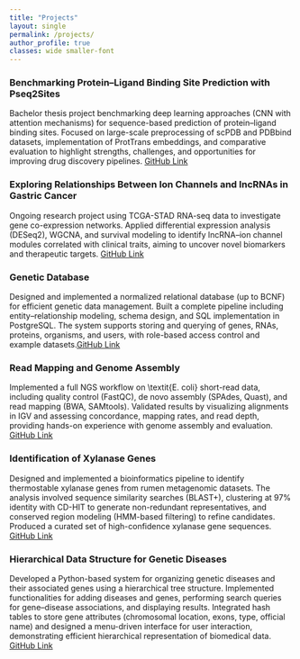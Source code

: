 ```yaml
---
title: "Projects"
layout: single
permalink: /projects/
author_profile: true
classes: wide smaller-font
---
```


### Benchmarking Protein–Ligand Binding Site Prediction with Pseq2Sites
Bachelor thesis project benchmarking deep learning approaches (CNN with attention mechanisms) for sequence-based prediction
 of protein–ligand binding sites. Focused on large-scale preprocessing of scPDB and PDBbind datasets, implementation of 
ProtTrans embeddings, and comparative evaluation to highlight strengths, challenges, and opportunities for improving drug 
discovery pipelines. [GitHub Link](https://github.com/AsalRb/Benchmarking_Protein-Ligand_Binding_Site_Prediction_with_Pseq2Sites)


### Exploring Relationships Between Ion Channels and lncRNAs in Gastric Cancer
Ongoing research project using TCGA-STAD RNA-seq data to investigate gene co-expression networks. Applied differential 
expression analysis (DESeq2), WGCNA, and survival modeling to identify lncRNA–ion channel modules correlated with clinical
 traits, aiming to uncover novel biomarkers and therapeutic targets. [GitHub Link](https://github.com/AsalRb/Exploring_Relationships_Between_Ion_Channels_and_lncRNAs_in_Gastric_Cancer)


### Genetic Database
Designed and implemented a normalized relational database (up to BCNF) for efficient genetic data management. Built a 
complete pipeline including entity–relationship modeling, schema design, and SQL implementation in PostgreSQL. The system
 supports storing and querying of genes, RNAs, proteins, organisms, and users, with role-based access control and example 
datasets.[GitHub Link](https://github.com/AsalRb/Genetic_Database)


### Read Mapping and Genome Assembly
Implemented a full NGS workflow on \textit{E. coli} short-read data, including quality control (FastQC), de novo assembly
 (SPAdes, Quast), and read mapping (BWA, SAMtools). Validated results by visualizing alignments in IGV and assessing 
concordance, mapping rates, and read depth, providing hands-on experience with genome assembly and evaluation. [GitHub Link](https://github.com/AsalRb/Read_Mapping_and_Genome_Assembly)


### Identification of Xylanase Genes
Designed and implemented a bioinformatics pipeline to identify thermostable xylanase genes from rumen metagenomic datasets.
 The analysis involved sequence similarity searches (BLAST+), clustering at 97\% identity with CD-HIT to generate 
non-redundant representatives, and conserved region modeling (HMM-based filtering) to refine candidates. Produced a 
curated set of high-confidence xylanase gene sequences. [GitHub Link](https://github.com/AsalRb/Identification_of_Xylanase_Genes_from_Rumen_Metagenome)


### Hierarchical Data Structure for Genetic Diseases
Developed a Python-based system for organizing genetic diseases and their associated genes using a hierarchical tree 
structure. Implemented functionalities for adding diseases and genes, performing search queries for gene–disease 
associations, and displaying results. Integrated hash tables to store gene attributes (chromosomal location, exons, type, 
official name) and designed a menu-driven interface for user interaction, demonstrating efficient hierarchical 
representation of biomedical data. [GitHub Link](https://github.com/AsalRb/Hierarchical_Data_Structure_for_Genetic_Diseases_Using_Tree_Algorithms)


